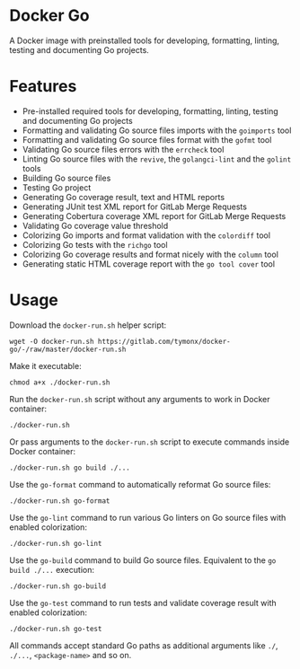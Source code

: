 # Docker Go

A Docker image with preinstalled tools for developing, formatting, linting,
testing and documenting Go projects.

# Features

* Pre-installed required tools for developing, formatting, linting, testing and documenting Go projects
* Formatting and validating Go source files imports with the `goimports` tool
* Formatting and validating Go source files format with the `gofmt` tool
* Validating Go source files errors with the `errcheck` tool
* Linting Go source files with the `revive`, the `golangci-lint` and the `golint` tools
* Building Go source files
* Testing Go project
* Generating Go coverage result, text and HTML reports
* Generating JUnit test XML report for GitLab Merge Requests
* Generating Cobertura coverage XML report for GitLab Merge Requests
* Validating Go coverage value threshold
* Colorizing Go imports and format validation with the `colordiff` tool
* Colorizing Go tests with the `richgo` tool
* Colorizing Go coverage results and format nicely with the `column` tool
* Generating static HTML coverage report with the `go tool cover` tool

# Usage

Download the `docker-run.sh` helper script:

    wget -O docker-run.sh https://gitlab.com/tymonx/docker-go/-/raw/master/docker-run.sh

Make it executable:

    chmod a+x ./docker-run.sh

Run the `docker-run.sh` script without any arguments to work in Docker container:

    ./docker-run.sh

Or pass arguments to the `docker-run.sh` script to execute commands inside Docker container:

    ./docker-run.sh go build ./...

Use the `go-format` command to automatically reformat Go source files:

    ./docker-run.sh go-format

Use the `go-lint` command to run various Go linters on Go source files with enabled colorization:

    ./docker-run.sh go-lint

Use the `go-build` command to build Go source files. Equivalent to the `go build ./...` execution:

    ./docker-run.sh go-build

Use the `go-test` command to run tests and validate coverage result with enabled colorization:

    ./docker-run.sh go-test

All commands accept standard Go paths as additional arguments like `./`, `./...`, `<package-name>` and so on.
